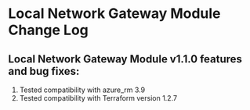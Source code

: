 # Local Network Gateway Module Change Log
## Local Network Gateway Module v1.1.0 features and bug fixes:
1. Tested compatibility with azure_rm 3.9
2. Tested compatibility with Terraform version 1.2.7
